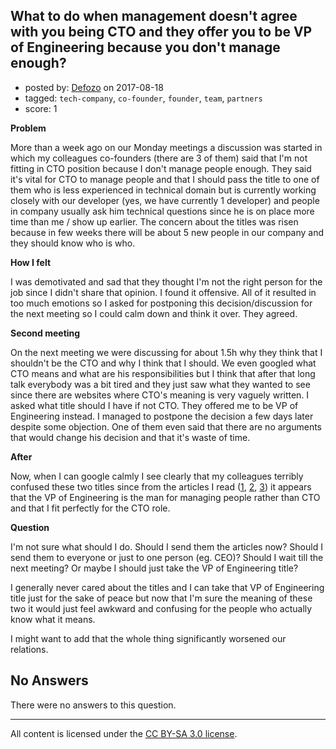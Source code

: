 ## What to do when management doesn't agree with you being CTO and they offer you to be VP of Engineering because you don't manage enough?

- posted by: [Defozo](https://stackexchange.com/users/1302735/defozo) on 2017-08-18
- tagged: `tech-company`, `co-founder`, `founder`, `team`, `partners`
- score: 1

<p><strong>Problem</strong></p>

<p>More than a week ago on our Monday meetings a discussion was started in which my colleagues co-founders (there are 3 of them) said that I'm not fitting in CTO position because I don't manage people enough. They said it's vital for CTO to manage people and that I should pass the title to one of them who is less experienced in technical domain but is currently working closely with our developer (yes, we have currently 1 developer) and people in company usually ask him technical questions since he is on place more time than me / show up earlier. The concern about the titles was risen because in few weeks there will be about 5 new people in our company and they should know who is who.</p>

<p><strong>How I felt</strong></p>

<p>I was demotivated and sad that they thought I'm not the right person for the job since I didn't share that opinion. I found it offensive. All of it resulted in too much emotions so I asked for postponing this decision/discussion for the next meeting so I could calm down and think it over. They agreed.</p>

<p><strong>Second meeting</strong></p>

<p>On the next meeting we were discussing for about 1.5h why they think that I shouldn't be the CTO and why I think that I should. We even googled what CTO means and what are his responsibilities but I think that after that long talk everybody was a bit tired and they just saw what they wanted to see since there are websites where CTO's meaning is very vaguely written. I asked what title should I have if not CTO. They offered me to be VP of Engineering instead. I managed to postpone the decision a few days later despite some objection. One of them even said that there are no arguments that would change his decision and that it's waste of time.</p>

<p><strong>After</strong></p>

<p>Now, when I can google calmly I see clearly that my colleagues terribly confused these two titles since from the articles I read (<a href="https://bothsidesofthetable.com/want-to-know-the-difference-between-a-cto-and-a-vp-engineering-4fc3750c596b" rel="nofollow noreferrer">1</a>, <a href="https://medium.com/engineering-leadership/defining-roles-cto-and-or-vp-engineering-f1c7563643a3" rel="nofollow noreferrer">2</a>, <a href="https://www.ivyexec.com/executive-insights/2015/cto-versus-vp-engineering-whats-the-difference/" rel="nofollow noreferrer">3</a>) it appears that the VP of Engineering is the man for managing people rather than CTO and that I fit perfectly for the CTO role.</p>

<p><strong>Question</strong></p>

<p>I'm not sure what should I do. Should I send them the articles now? Should I send them to everyone or just to one person (eg. CEO)?  Should I wait till the next meeting? Or maybe I should just take the VP of Engineering title?</p>

<p>I generally never cared about the titles and I can take that VP of Engineering title just for the sake of peace but now that I'm sure the meaning of these two it would just feel awkward and confusing for the people who actually know what it means.</p>

<p>I might want to add that the whole thing significantly worsened our relations.</p>


## No Answers

There were no answers to this question.


---

All content is licensed under the [CC BY-SA 3.0 license](https://creativecommons.org/licenses/by-sa/3.0/).
